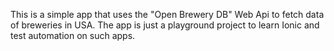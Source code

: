 This is a simple app that uses the "Open Brewery DB" Web Api to fetch data of breweries in USA. 
The app is just a playground project to learn Ionic and test automation on such apps.